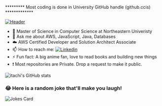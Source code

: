 
********* Most coding is done in University GitHub handle (github.ccis) *************

[![Header](https://raw.githubusercontent.com/MartinHeinz/itachi1994/itachi1994/readme_header.png "Header")](https://deepak-kumar.netlify.app/)


  - 🔭 Master of Science in Computer Science  at Northeastern Univeristy
  - 💬 Ask me about AWS, JavaScript, Java, Databases
  - :cloud:  AWS Certified Developer and Solution Architect Associate
  - 📫 How to reach me: [![Linkedin](https://img.shields.io/badge/LinkedIn-0077B5?style=for-the-badge&logo=linkedin&logoColor=white)](https://www.linkedin.com/in/deepak94kumar/)
  - ⚡ Fun fact: A big anime fan, love to read books and building new things
  - :exclamation:  Most repositories are Private. Drop a request to make it public.

![itachi's GitHub stats](https://github-readme-stats.vercel.app/api?username=itachi1994&hide=stars&count_private=true&show_icons=true&theme=tokyonight)

### 😂 Here is a random joke that'll make you laugh!
![Jokes Card](https://readme-jokes.vercel.app/api)

